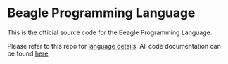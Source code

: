 # Beagle Programming Language
This is the official source code for the Beagle Programming Language.

Please refer to this repo for [language details](https://github.com/AlexCouch/language-ideas).
All code documentation can be found [here](https://docs.google.com/spreadsheets/d/1wFA6UdX1Ex_gZYSvoWuPAisV8QtXx63tsNkKEhG3TWY/edit?usp=sharing).
